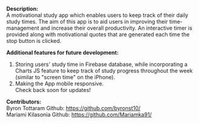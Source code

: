 **Description:**
<br>
A motivational study app which enables users to keep track of their daily study times. The aim of this app is to
aid users in improving their time-management and increase their overall productivity. An interactive timer is provided along with motivational quotes that are generated each time the stop button is clicked.
<br>

**Additional features for future development:**
<br>
1. Storing users' study time in Firebase database, while incorporating a Charts JS feature to keep track of
   study progress throughout the week (similar to "screen time" on the iPhone).
2. Making the App mobile responsive.
   <br>
   Check back soon for updates!
   <br>
   
**Contributors:**
<br>
Byron Tottaram
Github: https://github.com/byronst10/
<br>
Mariami Kilasonia
Github: https://github.com/Mariamka91/
